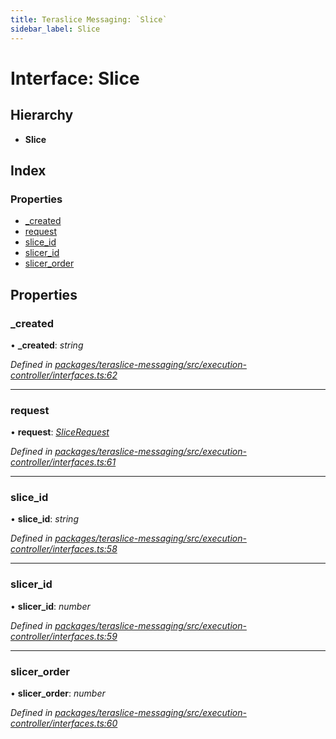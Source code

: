 ```yaml
---
title: Teraslice Messaging: `Slice`
sidebar_label: Slice
---
```


# Interface: Slice

## Hierarchy

* **Slice**

## Index

### Properties

* [_created](slice.md#_created)
* [request](slice.md#request)
* [slice_id](slice.md#slice_id)
* [slicer_id](slice.md#slicer_id)
* [slicer_order](slice.md#slicer_order)

## Properties

###  _created

• **_created**: *string*

*Defined in [packages/teraslice-messaging/src/execution-controller/interfaces.ts:62](https://github.com/terascope/teraslice/blob/b843209f9/packages/teraslice-messaging/src/execution-controller/interfaces.ts#L62)*

___

###  request

• **request**: *[SliceRequest](slicerequest.md)*

*Defined in [packages/teraslice-messaging/src/execution-controller/interfaces.ts:61](https://github.com/terascope/teraslice/blob/b843209f9/packages/teraslice-messaging/src/execution-controller/interfaces.ts#L61)*

___

###  slice_id

• **slice_id**: *string*

*Defined in [packages/teraslice-messaging/src/execution-controller/interfaces.ts:58](https://github.com/terascope/teraslice/blob/b843209f9/packages/teraslice-messaging/src/execution-controller/interfaces.ts#L58)*

___

###  slicer_id

• **slicer_id**: *number*

*Defined in [packages/teraslice-messaging/src/execution-controller/interfaces.ts:59](https://github.com/terascope/teraslice/blob/b843209f9/packages/teraslice-messaging/src/execution-controller/interfaces.ts#L59)*

___

###  slicer_order

• **slicer_order**: *number*

*Defined in [packages/teraslice-messaging/src/execution-controller/interfaces.ts:60](https://github.com/terascope/teraslice/blob/b843209f9/packages/teraslice-messaging/src/execution-controller/interfaces.ts#L60)*
